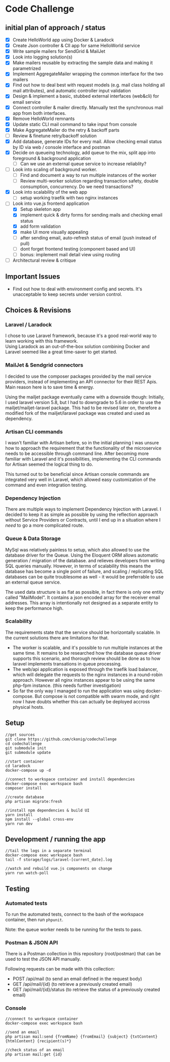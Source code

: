 # Code Challenge

## initial plan of approach / status

- [x] Create HelloWorld app using Docker & Laradock
- [x] Create Json controller & ClI app for same HelloWorld service
- [x] Write sample mailers for SendGrid & MailJet
- [x] Look into logging solution(s)
- [x] Make mailers reusable by extracting the sample data and making it parametrized
- [x] Implement AggregateMailer wrapping the common interface for the two mailers
- [x] Find out how to deal best with request models (e.g. mail class holding all mail attributes), and automatic controller input validation
- [x] Design & implement a basic, stubbed external interfaces (web&cli) for email service
- [x] Connect controller & mailer directly. Manually test the synchronous mail app from both interfaces.
- [x] Remove HelloWorld remnants
- [x] Update static CLI mail command to take input from console
- [x] Make AggregateMailer do the retry & backoff parts
- [ ] Review & finetune retry/backoff solution
- [x] Add database, generate IDs for every mail. Allow checking email status by ID via web / console interface and postman
- [x] Decide on queueing technology, add queue to the mix, split app into foreground & background application
  - [ ] Can we use an external queue service to increase reliablity?
- [ ] Look into scaling of background worker.
  - [ ] Find and document a way to run multiple instances of the worker
  - [ ] Review multi-worker solution regarding transaction safety, double consumption, concurrency. Do we need transactions?
- [x] Look into scalability of the web app
  - [ ] setup working traefik with two nginx instances
- [ ] Look into vue.js frontend application
  - [x] Setup skeleton app
  - [x] implement quick & dirty forms for sending mails and checking email status
  - [x] add form validation
  - [x] make UI more visually appealing
  - [ ] after sending email, auto-refresh status of email (push instead of pull)
  - [ ] dont forget frontend testing (component based and UI)
  - [ ] bonus: implement mail detail view using routing
- [ ] Architectural review & critique

## Important Issues

- Find out how to deal with environment config and secrets. It's unacceptable to keep secrets under version control.

## Choices & Revisions

### Laravel / Laradock

I chose to use Laravel framework, because it's a good real-world way to learn working with this framework.  
Using Laradock as an out-of-the-box solution combining Docker and Laravel seemed like a great time-saver to get started.

### MailJet & Sendgrid connectors

I decided to use the composer packages provided by the mail service providers, instead of implementing an API connector for their REST Apis. Main reason here is to save time & energy.

Using the mailjet package eventually came with a downside though: Initially, I used laravel version 5.8, but I had to downgrade to 5.6 in order to use the mailjet/mailjet-laravel package. This had to be revised later on, therefore a modified fork of the mailjet/laravel package was created and used as dependency.

### Artisan CLI commands

I wasn't familiar with Artisan before, so in the initial planning I was unsure how to approach the requirement that the functionality of the microservice needs to be accessible through command line. After becoming more familiar with Laravel and it's possibilities, implementing the CLI commands for Artisan seemed the logical thing to do.

This turned out to be beneficial since Artisan console commands are integrated very well in Laravel, which allowed easy customization of the command and even integration testing.

### Dependency Injection

There are multiple ways to implement Dependency Injection with Laravel. I decided to keep it as simple as possible by using the reflection approach without Service Providers or Contracts, until I end up in a situation where I *need* to go a more complicated route.

### Queue & Data Storage

MySql was relatively painless to setup, which also allowed to use the database driver for the Queue. Using the Eloquent ORM allows automatic generation / migration of the database. and relieves developers from writing SQL queries manually. However, in terms of scalability this means the database has become a single point of failure, and scaling / replicating SQL databases can be quite troublesome as well - it would be preferrable to use an external queue service.

The used data structure is as flat as possible, in fact there is only one entity called "MailModel". It contains a json encoded array for the receiver email addresses. This array is intentionally not designed as a separate entity to keep the performance high.

### Scalability

The requirements state that the service should be horizontally scalable. In the current solutions there are limitations for that.

- The worker is scalable, and it's possible to run multiple instances at the same time. It remains to be researched how the database queue driver supports this scenario, and thorough review should be done as to how laravel implements transations in queue processing.
- The web/api application is exposed through the traefik load balancer, which will delegate the requests to the nginx instances in a round-robin approach. However all nginx instances appear to be using the same php-fpm instance. (this needs further investigation)
- So far the only way I managed to run the application was using docker-compose. But compose is not compatible with swarm mode, and right now I have doubts whether this can actually be deployed accross physical hosts.

## Setup

```cli
//get sources
git clone https://github.com/ckonig/codechallenge
cd codechallenge
git submodule init
git submodule update

//start container
cd laradock
docker-compose up -d

//connect to workspace container and install dependencies
docker-compose exec workspace bash
composer install

//create database
php artisan migrate:fresh

//install npm dependencies & build UI
yarn install
npm install --global cross-env
yarn run dev
```

## Development / running the app

```cli
//tail the logs in a separate terminal
docker-compose exec workspace bash
tail -f storage/logs/laravel-[current_date].log

//watch and rebuild vue.js components on change
yarn run watch-poll
```

## Testing

### Automated tests

To run the automated tests, connect to the bash of the workspace container, then run ```phpunit```.

Note: the queue worker needs to be running for the tests to pass.

### Postman & JSON API

There is a Postman collection in this repository (root/postman) that can be used to test the JSON API manually.

Following requests can be made with this collection:

- POST /api/mail (to send an email defined in the request body)
- GET /api/mail/{id} (to retrieve a previously created email)
- GET /api/mail/{id}/status (to retrieve the status of a previously created email)

### Console

```cli
//connect to workspace container
docker-compose exec workspace bash

//send an email
php artisan mail:send {fromName} {fromEmail} {subject} {txtContent} {htmlContent} {recipient(s)*}

//check status of an email
php artisan mail:get {id}
```
